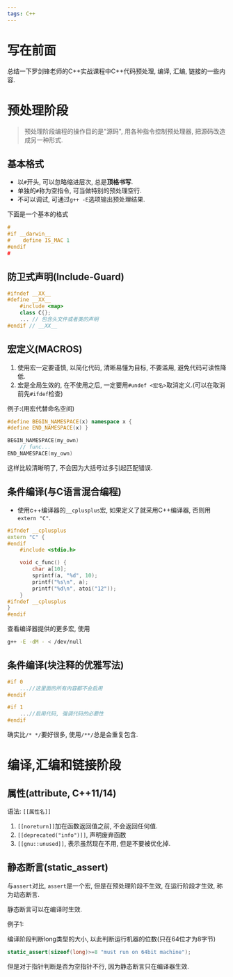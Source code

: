 ```yaml
---
tags: C++
---
```


# 写在前面

总结一下罗剑锋老师的C++实战课程中C++代码预处理, 编译, 汇编, 链接的一些内容. 

# 预处理阶段

>   预处理阶段编程的操作目的是"源码", 用各种指令控制预处理器, 把源码改造成另一种形式. 

## 基本格式

-   以`#`开头, 可以忽略缩进层次, 总是**顶格书写**.
-   单独的`#`称为空指令, 可当做特别的预处理空行.
-   不可以调试, 可通过`g++ -E`选项输出预处理结果.

下面是一个基本的格式

```cpp
# 
#if __darwin__
#    define IS_MAC 1
#endif
#
```

## 防卫式声明(Include-Guard)

```cpp
#ifndef __XX__
#define __XX__
    #include <map>
    class C{};
	... // 包含头文件或者类的声明
#endif // __XX__
```



## 宏定义(MACROS)

1.   使用宏一定要谨慎, 以简化代码, 清晰易懂为目标, 不要滥用, 避免代码可读性降低.
2.   宏是全局生效的, 在不使用之后, 一定要用`#undef <宏名>`取消定义.(可以在取消前先`#ifdef`检查)

例子:(用宏代替命名空间)

```cpp
#define BEGIN_NAMESPACE(x) namespace x {
#define END_NAMESPACE(x) }

BEGIN_NAMESPACE(my_own)
    // func...
END_NAMESPACE(my_own)
```

这样比较清晰明了, 不会因为大括号过多引起匹配错误. 

## 条件编译(与C语言混合编程)

-   使用c++编译器的`__cplusplus`宏, 如果定义了就采用C++编译器, 否则用`extern "C"`.

```cpp
#ifndef __cplusplus
extern "C" {
#endif
    #include <stdio.h>

    void c_func() {
        char a[10];
        sprintf(a, "%d", 10);
        printf("%s\n", a);
        printf("%d\n", atoi("12"));
    }
#ifndef __cplusplus
}
#endif
```

查看编译器提供的更多宏, 使用

```bash
g++ -E -dM - < /dev/null
```

## 条件编译(块注释的优雅写法)

```cpp
#if 0
	...//这里面的所有内容都不会启用
#endif

#if 1
	...//启用代码, 强调代码的必要性
#endif
```

确实比`/* */`要好很多, 使用`/**/`总是会重复包含.



# 编译,汇编和链接阶段



## 属性(attribute, C++11/14)

语法: `[[属性名]]`

1.   `[[noreturn]]`加在函数返回值之前, 不会返回任何值.
2.   `[[deprecated("info")]]`, 声明废弃函数
3.   `[[gnu::unused]]`, 表示虽然现在不用, 但是不要被优化掉. 



## 静态断言(static_assert)

与`assert`对比, `assert`是一个宏, 但是在预处理阶段不生效, 在运行阶段才生效, 称为动态断言. 

静态断言可以在编译时生效. 

例子1:

编译阶段判断long类型的大小, 以此判断运行机器的位数(只在64位才为8字节)

```cpp
static_assert(sizeof(long)>=8 "must run on 64bit machine");
```

但是对于指针判断是否为空指针不行, 因为静态断言只在编译器生效.

